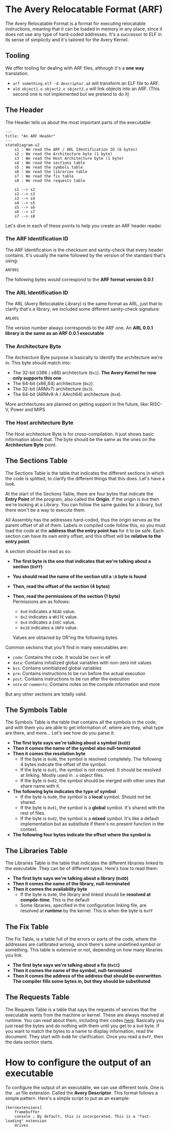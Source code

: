 # The Avery Relocatable Format (ARF) 
The Avery Relocatable Format is a format for executing relocatable instructions, meaning that it can be loaded in memory in any place, since it does not use any type of hard-coded addresses. It's a successor to ELF in its sense of simplicity and it's tailored for the Avery Kernel.

## Tooling
We offer tooling for dealing with ARF files, although it's a **one way** translation.<br>
* `arf something.elf -d descriptor.ad` will transform an ELF file to ARF.
* `ald object1.o object2.o object3.o` will link objects into an ARF. (This second one is not implemented but we pretend to do it)

## The Header
The Header tells us about the most important parts of the executable:
```mermaid
---
title: "An ARF Header"
---
stateDiagram-v2
    s1 : We read the ARF / ARL Identification ID (6 bytes)
    s2 : We read the Architecture byte (1 byte)
    s3 : We read the Host Architecture byte (1 byte)
    s4 : We read the sections table
    s5 : We read the symbols table
    s6 : We read the libraries table
    s7 : We read the fix table
    s8 : We read the requests table

    s1 --> s2
    s2 --> s3
    s3 --> s4
    s4 --> s5
    s5 --> s6
    s6 --> s7
    s7 --> s8
```

Let's dive in each of these points to help you create an ARF header reader.

### The ARF Identification ID
The ARF Identification is the checksum and sanity-check that every header contains. It's usually the name followed by the version of the standard that's using:
```
ARF001
```
The following bytes would correspond to the **ARF format version 0.0.1**

### The ARL Identification ID
The ARL (Avery Relocatable Library) is the same format as ARL, just that to clarify that's a library, we included some different sanity-check signature:
```
ARL001
```
The version number always corresponds to the ARF one. An **ARL 0.0.1 library is the same as an ARF 0.0.1 executable**

### The Architecture Byte
The Archiecture Byte purpose is basically to identify the architecture we're in. This byte should match into:
* The 32-bit (i386 / x86) architecture (`0x1`). **The Avery Kernel for now only supports this one**
* The 64-bit (x86_64) architecture (`0x2`).
* The 32-bit (ARMv7) architecture (`0x3`).
* The 64-bit (ARMv8-A / AArch64) architecture (`0x4`).

More architectures are planned on getting support in the future, like: RISC-V, Power and MIPS

### The Host architecture Byte
The Host architecture Byte is for cross-compilation. It just shows basic information about that. The byte should be the same as the ones on the **Architecture Byte** point. 

## The Sections Table
The Sections Table is the table that indicates the different sections in which the code is splitted, to clarify the different things that this does. Let's have a look.

At the start of the Sections Table, there are four bytes that indicate the **Entry Point** of the program, also called the **Origin**. If the origin is `0x0` then we're looking at a Library. You can follow the same guides for a library, but there won't be a way to execute them.

All Assembly has the addresses hard-coded, thus the origin serves as the parent offset of all of them. Labels in compiled code follow this, so you must load the code at the **address that the entry point has** for it to be safe. Each section can have its own entry offset, and this offset will be **relative to the entry point**.

A section should be read as so:
* **The first byte is the one that indicates that we're talking about a section (`0xFF`)**
* **You should read the name of the section util a `\0` byte is found**
* **Then, read the offset of the section (4 bytes)**
* **Then, read the permissions of the section (1 byte)**<br>
    Permissions are as follows:
    * `0x0` indicates a `READ` value.
    * `0x2` indicates a `WRITE` value.
    * `0x4` indicates a `EXEC` value.
    * `0x10` indicates a `INFO` value.
   
   Values are obtained by OR'ing the following bytes.

Common sections that you'll find in many executables are:
* `code`: Contains the code. It would be `text` in elf
* `data`: Contains initialized global variables with non-zero init values
* `bss`: Contains uninitialized global variables
* `pre`: Contains instructions to be run before the actual execution
* `post`: Contains instructions to be run after the execution
* `note` or `comments`: Contains notes on the compile information and more

But any other sections are totally valid.

## The Symbols Table
The Symbols Table is the table that contains all the symbols in the code, and with them you are able to get information of: where are they, what type are there, and more... Let's see how do you parse it:
* **The first byte says we're talking about a symbol (`0xEE`)**
* **Then it comes the name of the symbol also null-terminated**
* **Then it comes the resolution byte**
  * If the byte is `0x00`, the symbol is resolved completely. The following 4 bytes indicate the offset of the symbol.
  * If the byte is `0x01`, the symbol is not resolved. It should be resolved at linking. Mostly used in `.o` object files.
  * If the byte is `0x02`, the symbol should be merged with other ones that share name with it.
* **The following byte indicates the type of symbol**
  * If the byte is `0x00`, the symbol is a **local** symbol. Should not be shared.
  * If the byte is `0x01`, the symbol is a **global** symbol. It's shared with the rest of files.
  * If the byte is `0x02`, the symbol is a **mixed** symbol. It's like a default implementation but as substitute if there's no present function in the context.
* **The following four bytes indicate the offset where the symbol is**
## The Libraries Table
The Libraries Table is the table that indicates the different libraries linked to the executable. They can be of different types. Here's how to read them:
* **The first byte says we're talking about a library (`0xDD`)**
* **Then it comes the name of the library, null-terminated**
* **Then it comes the availability byte**
  * If the byte is `0x00`, the library and linked should be **resolved at compile-time**. This is the default
  * Some libraries, specified in the configuration linking file, are resolved at **runtime** by the kernel. This is when the byte is `0xFF`

## The Fix Table
The Fix Table, is a table full of the errors or parts of the code, where the addresses are callibrated wriong, since there's some undefined symbol or something. This table is extensive or not, depending on how many libraries you link.
* **The first byte says we're talking about a fix (`0xCC`)**
* **Then it comes the name of the symbol, null-terminated**
* **Then it comes the address of the address that should be overwritten. The compiler fills some bytes in, but they should be substituted**

## The Requests Table
The Requests Table is a table that says the requests of services that the executable wants from the machine or kernel. These are always resolved at runtime. You can read about them, including their codes [here](kernext.md).
Basically you just read the bytes and do nothing with them until you get to a `0x0` byte. If you want to match the bytes to a name to display information, read the document. They start with `0xBB` for clarification. Once you read a `0xFF`, then the data section starts.

# How to configure the output of an executable
To configure the output of an executable, we can use different tools. One is the `.ad` file extension. Called the **Avery Descriptor**. This format follows a simple pattern. Here's a simple script to put as an example:

```ad
[kernextensions]
    framebuffer
    console ; By default, this is incorporated. This is a "fast-loading" extension
    drives
```